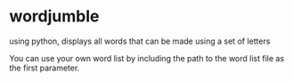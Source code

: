 wordjumble
==========

using python, displays all words that can be made using a set of letters

You can use your own word list by including the path to the word list file as the first parameter.
